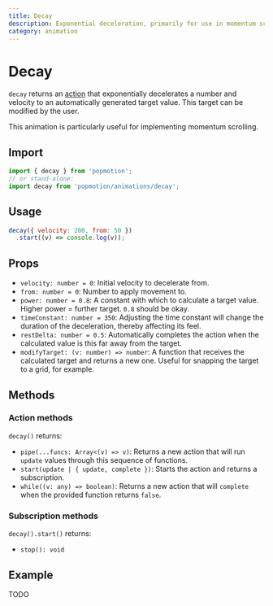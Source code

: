 ```yaml
---
title: Decay
description: Exponential deceleration, primarily for use in momentum scrolling
category: animation
---
```


# Decay

`decay` returns an [action](/api/action) that exponentially decelerates a number and velocity to an automatically generated target value. This target can be modified by the user.

This animation is particularly useful for implementing momentum scrolling.

## Import

```javascript
import { decay } from 'popmotion';
// or stand-alone:
import decay from 'popmotion/animations/decay';
```

## Usage

```javascript
decay({ velocity: 200, from: 50 })
  .start((v) => console.log(v));
```

## Props

- `velocity: number = 0`: Initial velocity to decelerate from.
- `from: number = 0`: Number to apply movement to.
- `power: number = 0.8`: A constant with which to calculate a target value. Higher power = further target. `0.8` should be okay.
- `timeConstant: number = 350`: Adjusting the time constant will change the duration of the deceleration, thereby affecting its feel.
- `restDelta: number = 0.5`: Automatically completes the action when the calculated value is this far away from the target.
- `modifyTarget: (v: number) => number`: A function that receives the calculated target and returns a new one. Useful for snapping the target to a grid, for example.

## Methods

### Action methods

`decay()` returns:

- `pipe(...funcs: Array<(v) => v)`: Returns a new action that will run `update` values through this sequence of functions.
- `start(update | { update, complete })`: Starts the action and returns a subscription.
- `while((v: any) => boolean)`: Returns a new action that will `complete` when the provided function returns `false`.


### Subscription methods

`decay().start()` returns:

- `stop(): void`

## Example

TODO
